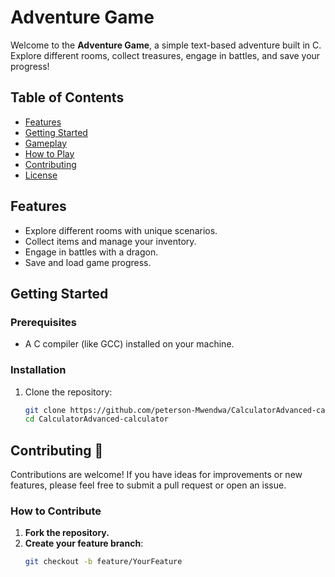 # Adventure Game

Welcome to the **Adventure Game**, a simple text-based adventure built in C. Explore different rooms, collect treasures, engage in battles, and save your progress! 

## Table of Contents

- [Features](#features)
- [Getting Started](#getting-started)
- [Gameplay](#gameplay)
- [How to Play](#how-to-play)
- [Contributing](#contributing)
- [License](#license)

## Features

- Explore different rooms with unique scenarios.
- Collect items and manage your inventory.
- Engage in battles with a dragon.
- Save and load game progress.

## Getting Started

### Prerequisites

- A C compiler (like GCC) installed on your machine.

### Installation

1. Clone the repository:
   ```bash
   git clone https://github.com/peterson-Mwendwa/CalculatorAdvanced-calculator.git
   cd CalculatorAdvanced-calculator
## Contributing 🤝

Contributions are welcome! If you have ideas for improvements or new features, please feel free to submit a pull request or open an issue.

### How to Contribute

1. **Fork the repository.**
2. **Create your feature branch**:
   ```bash
   git checkout -b feature/YourFeature
